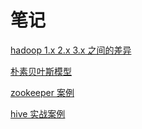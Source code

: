 # 笔记

[hadoop 1.x 2.x 3.x 之间的差异](data/the_diffrence_hadoop_1.x_2.x_3.x.md)

[朴素贝叶斯模型](data/Naive_Bayes.md)

[zookeeper 案例](data/zookeeper.md)

[hive 实战案例](hive/README.md)